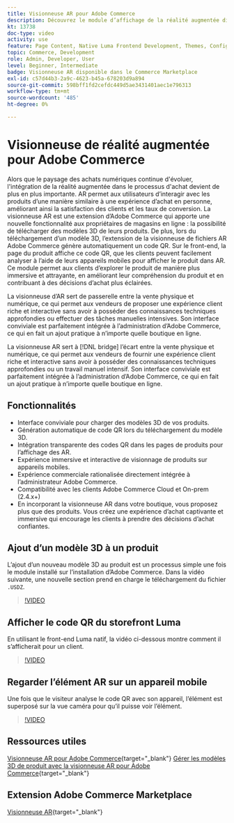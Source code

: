 ```yaml
---
title: Visionneuse AR pour Adobe Commerce
description: Découvrez le module d’affichage de la réalité augmentée disponible sur le Commerce Marketplace.
kt: 13738
doc-type: video
activity: use
feature: Page Content, Native Luma Frontend Development, Themes, Configuration
topic: Commerce, Development
role: Admin, Developer, User
level: Beginner, Intermediate
badge: Visionneuse AR disponible dans le Commerce Marketplace
exl-id: c57d44b3-2a9c-4623-b45a-678203d9a894
source-git-commit: 598bff1fd2cefdc449d5ae3431401aec1e796313
workflow-type: tm+mt
source-wordcount: '485'
ht-degree: 0%

---
```


# Visionneuse de réalité augmentée pour Adobe Commerce

Alors que le paysage des achats numériques continue d&#39;évoluer, l&#39;intégration de la réalité augmentée dans le processus d&#39;achat devient de plus en plus importante. AR permet aux utilisateurs d’interagir avec les produits d’une manière similaire à une expérience d’achat en personne, améliorant ainsi la satisfaction des clients et les taux de conversion.
La visionneuse AR est une extension d’Adobe Commerce qui apporte une nouvelle fonctionnalité aux propriétaires de magasins en ligne : la possibilité de télécharger des modèles 3D de leurs produits. De plus, lors du téléchargement d’un modèle 3D, l’extension de la visionneuse de fichiers AR Adobe Commerce génère automatiquement un code QR. Sur le front-end, la page du produit affiche ce code QR, que les clients peuvent facilement analyser à l’aide de leurs appareils mobiles pour afficher le produit dans AR. Ce module permet aux clients d’explorer le produit de manière plus immersive et attrayante, en améliorant leur compréhension du produit et en contribuant à des décisions d’achat plus éclairées.

La visionneuse d’AR sert de passerelle entre la vente physique et numérique, ce qui permet aux vendeurs de proposer une expérience client riche et interactive sans avoir à posséder des connaissances techniques approfondies ou effectuer des tâches manuelles intensives. Son interface conviviale est parfaitement intégrée à l’administration d’Adobe Commerce, ce qui en fait un ajout pratique à n’importe quelle boutique en ligne.

La visionneuse AR sert à [!DNL bridge] l’écart entre la vente physique et numérique, ce qui permet aux vendeurs de fournir une expérience client riche et interactive sans avoir à posséder des connaissances techniques approfondies ou un travail manuel intensif. Son interface conviviale est parfaitement intégrée à l’administration d’Adobe Commerce, ce qui en fait un ajout pratique à n’importe quelle boutique en ligne.

## Fonctionnalités

- Interface conviviale pour charger des modèles 3D de vos produits.
- Génération automatique de code QR lors du téléchargement du modèle 3D.
- Intégration transparente des codes QR dans les pages de produits pour l’affichage des AR.
- Expérience immersive et interactive de visionnage de produits sur appareils mobiles.
- Expérience commerciale rationalisée directement intégrée à l’administrateur Adobe Commerce.
- Compatibilité avec les clients Adobe Commerce Cloud et On-prem (2.4.x+)
- En incorporant la visionneuse AR dans votre boutique, vous proposez plus que des produits. Vous créez une expérience d’achat captivante et immersive qui encourage les clients à prendre des décisions d’achat confiantes.

## Ajout d’un modèle 3D à un produit

L’ajout d’un nouveau modèle 3D au produit est un processus simple une fois le module installé sur l’installation d’Adobe Commerce.
Dans la vidéo suivante, une nouvelle section prend en charge le téléchargement du fichier `.USDZ`.

>[!VIDEO](https://video.tv.adobe.com/v/3422370?learn=on)

## Afficher le code QR du storefront Luma

En utilisant le front-end Luma natif, la vidéo ci-dessous montre comment il s’afficherait pour un client.

>[!VIDEO](https://video.tv.adobe.com/v/3422371?learn=on)

## Regarder l’élément AR sur un appareil mobile

Une fois que le visiteur analyse le code QR avec son appareil, l’élément est superposé sur la vue caméra pour qu’il puisse voir l’élément.

>[!VIDEO](https://video.tv.adobe.com/v/3422372?learn=on)

## Ressources utiles

[Visionneuse AR pour Adobe Commerce](https://experienceleague.adobe.com/docs/commerce-admin/catalog/products/digital-assets/product-3d-model/ar-viewer-overview.html){target="_blank"}
[Gérer les modèles 3D de produit avec la visionneuse AR pour Adobe Commerce](https://experienceleague.adobe.com/docs/commerce-admin/catalog/products/digital-assets/product-3d-model/ar-viewer-setup.html){target="_blank"}

## Extension Adobe Commerce Marketplace

[Visionneuse AR](https://commercemarketplace.adobe.com/magento-module-arviewer.html){target="_blank"}
